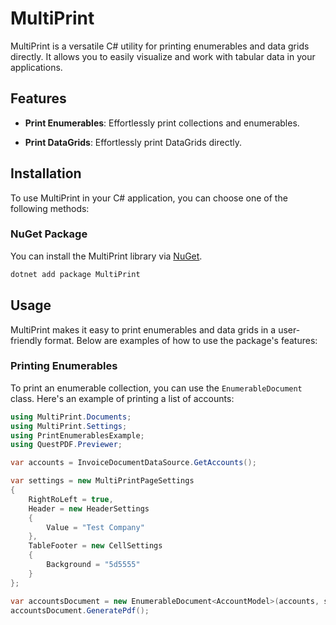 # MultiPrint

MultiPrint is a versatile C# utility for printing enumerables and data grids directly. It allows you to easily visualize and work with tabular data in your applications.

## Features

- **Print Enumerables**: Effortlessly print collections and enumerables.

- **Print DataGrids**: Effortlessly print DataGrids directly.

## Installation

To use MultiPrint in your C# application, you can choose one of the following methods:

### NuGet Package

You can install the MultiPrint library via [NuGet](https://www.nuget.org/).

```bash
dotnet add package MultiPrint
```

## Usage

MultiPrint makes it easy to print enumerables and data grids in a user-friendly format. Below are examples of how to use the package's features:

### Printing Enumerables

To print an enumerable collection, you can use the `EnumerableDocument` class. Here's an example of printing a list of accounts:

```csharp
using MultiPrint.Documents;
using MultiPrint.Settings;
using PrintEnumerablesExample;
using QuestPDF.Previewer;

var accounts = InvoiceDocumentDataSource.GetAccounts();

var settings = new MultiPrintPageSettings
{
    RightRoLeft = true,
    Header = new HeaderSettings
    {
        Value = "Test Company"
    },
    TableFooter = new CellSettings
    {
        Background = "5d5555"
    }
};

var accountsDocument = new EnumerableDocument<AccountModel>(accounts, settings);
accountsDocument.GeneratePdf();

